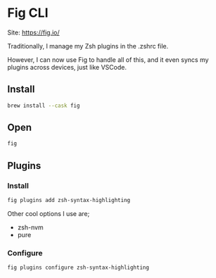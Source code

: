 # Fig CLI

Site: https://fig.io/

Traditionally, I manage my Zsh plugins in the .zshrc file.

However, I can now use Fig to handle all of this,
and it even syncs my plugins across devices, just like VSCode.

## Install

```sh
brew install --cask fig
```

## Open

```sh
fig
```

## Plugins

### Install

```sh
fig plugins add zsh-syntax-highlighting
```

Other cool options I use are;

- zsh-nvm
- pure

### Configure

```sh
fig plugins configure zsh-syntax-highlighting
```
